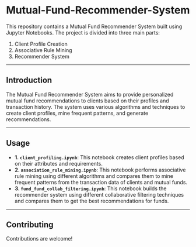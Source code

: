 # Mutual-Fund-Recommender-System

This repository contains a Mutual Fund Recommender System built using Jupyter Notebooks. The project is divided into three main parts:

1. Client Profile Creation
2. Associative Rule Mining
3. Recommender System

---

## Introduction

The Mutual Fund Recommender System aims to provide personalized mutual fund recommendations to clients based on their profiles and transaction history. The system uses various algorithms and techniques to create client profiles, mine frequent patterns, and generate recommendations.

---

## Usage

- **1. `client_profiling.ipynb`**: This notebook creates client profiles based on their attributes and requirements.
- **2. `association_rule_mining.ipynb`**: This notebook performs associative rule mining using different algorithms and compares them to mine frequent patterns from the transaction data of clients and mutual funds.
- **3. `fund_fund_collab_filtering.ipynb`**: This notebook builds the recommender system using different collaborative filtering techniques and compares them to get the best recommendations for funds.

---

## Contributing

Contributions are welcome!
